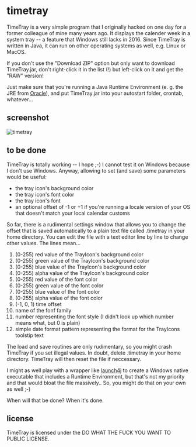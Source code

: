 # timetray
TimeTray is a very simple program that I originally hacked on one day for a former colleague of mine many years ago.
It displays the calender week in a system tray -- a feature that Windows still lacks in 2016. Since TimeTray is written in Java, it can run on other operating systems as well, e.g. Linux or MacOS.

If you don't use the "Download ZIP" option but only want to download TimeTray.jar, don't right-click it in the list (!) but left-click on it and get the "RAW" version!

Just make sure that you're running a Java Runtime Environment (e. g. the JRE from [Oracle](http://www.java.com/en/download/ "Oracle")), and put TimeTray.jar into your autostart folder, crontab, whatever...

## screenshot
![timetray](https://github.com/otacke/timetray/blob/master/timetray.png "timetray")

## to be done
TimeTray is totally working -- I hope ;-) I cannot test it on Windows because I don't use Windows. Anyway, allowing to set (and save) some parameters would be useful:

* the tray icon's background color
* the tray icon's font color
* the tray icon's font
* an optional offset of -1 or +1 if you're running a locale version of your OS that doesn't match your local calendar customs

So far, there is a rudimental settings window that allows you to change the offset that is saved automatically to a plain text file called .timetray in your home directory. You can edit
the file with a text editor line by line to change other values. The lines mean...

1. (0-255) red value of the TrayIcon's background color
2. (0-255) green value of the TrayIcon's background color
3. (0-255) blue value of the TrayIcon's background color
4. (0-255) alpha value of the TrayIcon's background color
5. (0-255) red value of the font color
6. (0-255) green value of the font color
7. (0-255) blue value of the font color
8. (0-255) alpha value of the font color
9. (-1, 0, 1) time offset
10. name of the fonf family
11. number representing the font style (I didn't look up which number means what, but 0 is plain)
12. simple date format pattern representing the format for the TrayIcons toolstip text

The load and save routines are only rudimentary, so you might crash TimeTray if you set illegal values. In doubt, delete .timetray in your home directory. TimeTray will then reset the file if neccessary.

I might as well play with a wrapper like [launch4j](http://launch4j.sourceforge.net/ "launch4j") to create a Windows native executable that includes a Runtime Environment, but that's not my priority and that would bloat the file massively.. So, you might do that on your own as well ;-)

When will that be done? When it's done.

## license
TimeTray is licensed under the DO WHAT THE FUCK YOU WANT TO PUBLIC LICENSE.
